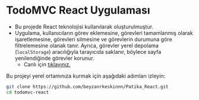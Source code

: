 # TodoMVC React Uygulaması

- Bu projede React teknolojisi kullanılarak  oluşturulmuştur. 
- Uygulama, kullanıcıların görev eklemesine, görevleri tamamlanmış olarak işaretlemesine, görevleri silmesine ve görevlerin durumuna göre filtrelemesine olanak tanır. Ayrıca, görevler yerel depolama (`localStorage`) aracılığıyla tarayıcıda saklanır, böylece sayfa yenilendiğinde görevler korunur.
  - Canlı için [tıklayınız.](https://patika-react-tau.vercel.app/) 

Bu projeyi yerel ortamınıza kurmak için aşağıdaki adımları izleyin:

   ```bash
   git clone https://github.com/beyzanrkeskinnn/Patika_React.git
   cd todomvc-react


